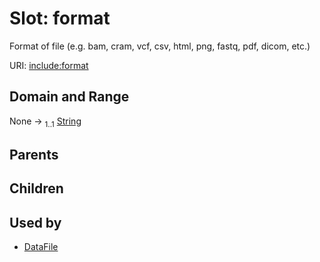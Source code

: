 
# Slot: format


Format of file (e.g. bam, cram, vcf, csv, html, png, fastq, pdf, dicom, etc.)

URI: [include:format](https://w3id.org/include/format)


## Domain and Range

None &#8594;  <sub>1..1</sub> [String](types/String.md)

## Parents


## Children


## Used by

 * [DataFile](DataFile.md)
